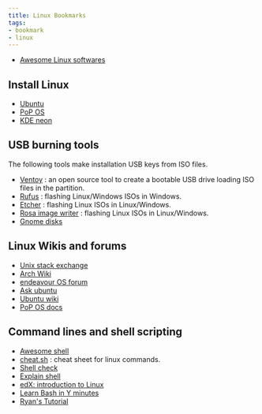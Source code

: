 ```yaml
---
title: Linux Bookmarks
tags:
- bookmark
- linux
---
```


- [Awesome Linux softwares ](https://github.com/luong-komorebi/Awesome-Linux-Software)

## Install Linux

- [Ubuntu](https://ubuntu.com/download)
- [PoP OS](https://system76.com/pop)
- [KDE neon](https://neon.kde.org/download)

## USB burning tools

The following tools make installation USB keys from ISO files.

- [Ventoy](https://www.ventoy.net/) : an open source tool to create a bootable USB drive loading ISO files in the partition.
- [Rufus](https://rufus.ie/) : flashing Linux/Windows ISOs in Windows.
- [Etcher](https://www.balena.io/etcher/) : flashing Linux ISOs in Linux/Windows.
- [Rosa image writer](http://wiki.rosalab.ru/en/index.php/ROSA_ImageWriter) : flashing Linux ISOs in Linux/Windows.
- [Gnome disks](https://en.wikipedia.org/wiki/GNOME_Disks)

## Linux Wikis and forums

- [Unix stack exchange](https://unix.stackexchange.com/)
- [Arch Wiki](https://wiki.archlinux.org/)
- [endeavour OS forum](https://forum.endeavouros.com/)
- [Ask ubuntu](https://askubuntu.com/)
- [Ubuntu wiki](https://wiki.ubuntu.com/)
- [PoP OS docs](https://support.system76.com/)

## Command lines and shell scripting

- [Awesome shell](https://github.com/alebcay/awesome-shell)
- [cheat.sh](https://cheat.sh/) : cheat sheet for linux commands.
- [Shell check](https://www.shellcheck.net/)
- [Explain shell](https://explainshell.com/)
- [edX: introduction to Linux](https://www.edx.org/course/introduction-to-linux)
- [Learn Bash in Y minutes](https://learnxinyminutes.com/docs/bash/)
- [Ryan's Tutorial](https://ryanstutorials.net/)
